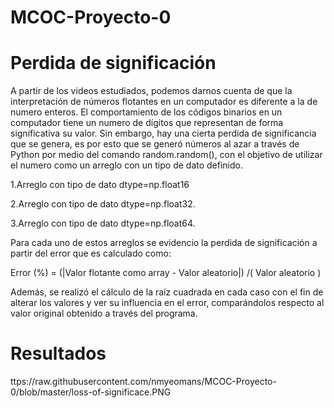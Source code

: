 # MCOC-Proyecto-0
Perdida de significación
===============
A partir de los videos estudiados, podemos darnos cuenta de que la interpretación de números flotantes en un computador es diferente a la de numero enteros. El comportamiento de los códigos binarios en un computador tiene un numero de dígitos que representan de forma significativa su valor. Sin embargo, hay una cierta perdida de significancia que se genera, es por esto que se generó números al azar a través de Python por medio del comando random.random(), con el objetivo de utilizar el numero como un arreglo con un tipo de dato definido.

1.Arreglo con tipo de dato dtype=np.float16

2.Arreglo con tipo de dato dtype=np.float32.

3.Arreglo con tipo de dato dtype=np.float64.

Para cada uno de estos arreglos se evidencio la perdida de significación a partir del error que es calculado como:

Error (%) = (|Valor flotante como array - Valor aleatorio|) /( Valor aleatorio )

Además, se realizó el cálculo de la raíz cuadrada en cada caso con el fin de alterar los valores y ver su influencia en el error, comparándolos respecto al valor original obtenido a través del programa.



Resultados
==============
ttps://raw.githubusercontent.com/nmyeomans/MCOC-Proyecto-0/blob/master/loss-of-significace.PNG

